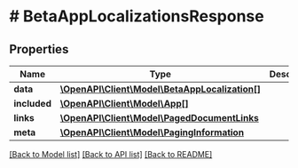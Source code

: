 # # BetaAppLocalizationsResponse

## Properties

Name | Type | Description | Notes
------------ | ------------- | ------------- | -------------
**data** | [**\OpenAPI\Client\Model\BetaAppLocalization[]**](BetaAppLocalization.md) |  | 
**included** | [**\OpenAPI\Client\Model\App[]**](App.md) |  | [optional] 
**links** | [**\OpenAPI\Client\Model\PagedDocumentLinks**](PagedDocumentLinks.md) |  | 
**meta** | [**\OpenAPI\Client\Model\PagingInformation**](PagingInformation.md) |  | [optional] 

[[Back to Model list]](../../README.md#documentation-for-models) [[Back to API list]](../../README.md#documentation-for-api-endpoints) [[Back to README]](../../README.md)


